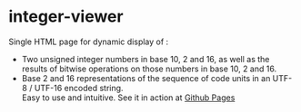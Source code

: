 # integer-viewer
Single HTML page for dynamic display of :
- Two unsigned integer numbers in base 10, 2 and 16, as well as the results of bitwise operations on those numbers in base 10, 2 and 16. 
- Base 2 and 16 representations of the sequence of code units in an UTF-8 / UTF-16 encoded string.  
Easy to use and intuitive. See it in action at [Github Pages](https://mulekick.github.io/integer-viewer/)